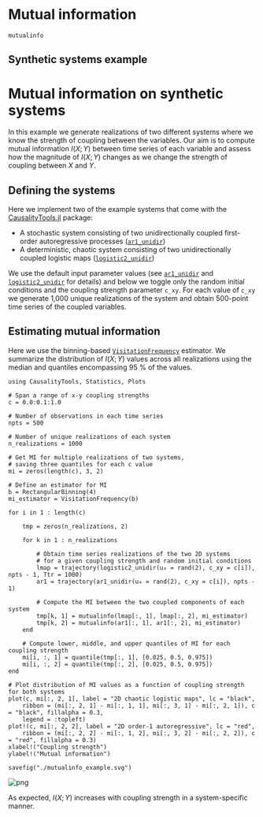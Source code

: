 # Mutual information

```@docs
mutualinfo
```

## Synthetic systems example

# Mutual information on synthetic systems

In this example we generate realizations of two different systems where we know the strength of coupling between the variables. Our aim is to compute mutual information $I(X; Y)$ between time series of each variable and assess how the magnitude of $I(X; Y)$ changes as we change the strength of coupling between $X$ and $Y$.

## Defining the systems

Here we implement two of the example systems that come with the [CausalityTools.jl](https://github.com/JuliaDynamics/CausalityTools.jl) package:

* A stochastic system consisting of two unidirectionally coupled first-order autoregressive processes ([`ar1_unidir`](@ref))
* A deterministic, chaotic system consisting of two unidirectionally coupled logistic maps ([`logistic2_unidir`](@ref))

We use the default input parameter values (see [`ar1_unidir`](@ref) and [`logistic2_unidir`](@ref) for details) and below we toggle only the random initial conditions and the coupling strength parameter `c_xy`. For each value of `c_xy` we generate 1,000 unique realizations of the system and obtain 500-point time series of the coupled variables.

## Estimating mutual information

Here we use the binning-based [`VisitationFrequency`](@ref) estimator. We summarize the distribution of $I(X; Y)$ values across all realizations using the median and quantiles encompassing 95 % of the values.

```@example
using CausalityTools, Statistics, Plots

# Span a range of x-y coupling strengths
c = 0.0:0.1:1.0

# Number of observations in each time series
npts = 500

# Number of unique realizations of each system
n_realizations = 1000

# Get MI for multiple realizations of two systems, 
# saving three quantiles for each c value
mi = zeros(length(c), 3, 2)

# Define an estimator for MI
b = RectangularBinning(4)
mi_estimator = VisitationFrequency(b)

for i in 1 : length(c)
    
    tmp = zeros(n_realizations, 2)
    
    for k in 1 : n_realizations
        
        # Obtain time series realizations of the two 2D systems 
        # for a given coupling strength and random initial conditions
        lmap = trajectory(logistic2_unidir(u₀ = rand(2), c_xy = c[i]), npts - 1, Ttr = 1000)
        ar1 = trajectory(ar1_unidir(u₀ = rand(2), c_xy = c[i]), npts - 1)
        
        # Compute the MI between the two coupled components of each system
        tmp[k, 1] = mutualinfo(lmap[:, 1], lmap[:, 2], mi_estimator)
        tmp[k, 2] = mutualinfo(ar1[:, 1], ar1[:, 2], mi_estimator)
    end
    
    # Compute lower, middle, and upper quantiles of MI for each coupling strength
    mi[i, :, 1] = quantile(tmp[:, 1], [0.025, 0.5, 0.975])
    mi[i, :, 2] = quantile(tmp[:, 2], [0.025, 0.5, 0.975])
end

# Plot distribution of MI values as a function of coupling strength for both systems
plot(c, mi[:, 2, 1], label = "2D chaotic logistic maps", lc = "black",
    ribbon = (mi[:, 2, 1] - mi[:, 1, 1], mi[:, 3, 1] - mi[:, 2, 1]), c = "black", fillalpha = 0.3,
    legend = :topleft)
plot!(c, mi[:, 2, 2], label = "2D order-1 autoregressive", lc = "red",
    ribbon = (mi[:, 2, 2] - mi[:, 1, 2], mi[:, 3, 2] - mi[:, 2, 2]), c = "red", fillalpha = 0.3)
xlabel!("Coupling strength")
ylabel!("Mutual information")

savefig("./mutualinfo_example.svg")
```

![png](./mutualinfo_example.svg)

As expected, $I(X; Y)$ increases with coupling strength in a system-specific manner.
